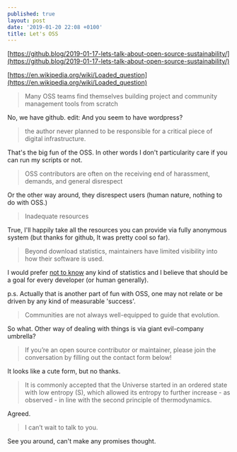 ```yaml
---
published: true
layout: post
date: '2019-01-20 22:08 +0100'
title: Let's OSS
---
```

[https://github.blog/2019-01-17-lets-talk-about-open-source-sustainability/](https://github.blog/2019-01-17-lets-talk-about-open-source-sustainability/)

[https://en.wikipedia.org/wiki/Loaded_question](https://en.wikipedia.org/wiki/Loaded_question)

> Many OSS teams find themselves building project and community management tools from scratch

No, we have github. edit: And you seem to have wordpress?

> the author never planned to be responsible for a critical piece of digital infrastructure.

That's the big fun of the OSS. In other words I don't particularity care if you can run my scripts or not.

> OSS contributors are often on the receiving end of harassment, demands, and general disrespect

Or the other way around, they disrespect users (human nature, nothing to do with OSS.)

> Inadequate resources

True, I'll happily take all the resources you can provide via fully anonymous system (but thanks for github, It was pretty cool so far).

> Beyond download statistics, maintainers have limited visibility into how their software is used.

I would prefer [not to know](/about/) any kind of statistics and I believe that should be a goal for every developer (or human generally). 

p.s. Actually that is another part of fun with OSS, one may not relate or be driven by any kind of measurable 'success'.

> Communities are not always well-equipped to guide that evolution.

So what. Other way of dealing with things is via giant evil-company umbrella?

> If you’re an open source contributor or maintainer, please join the conversation by filling out the contact form below! 

It looks like a cute form, but no thanks.

> It is commonly accepted that the Universe started in an ordered state with low entropy (S), which allowed its entropy to further increase - as observed - in line with the second principle of thermodynamics.

Agreed.

> I can’t wait to talk to you.

See you around, can't make any promises thought.
